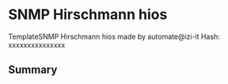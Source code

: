 # SNMP Hirschmann hios
TemplateSNMP Hirschmann hios made by automate@izi-it
Hash: xxxxxxxxxxxxxxx
## Summary
